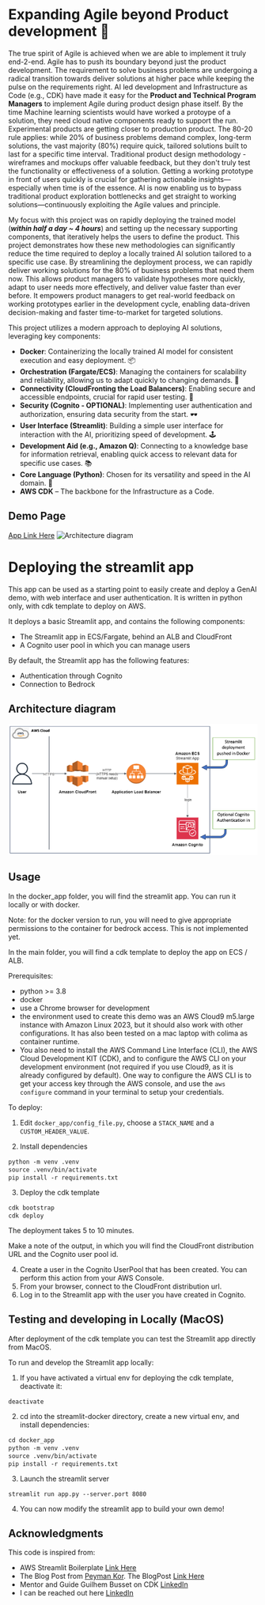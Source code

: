 # Expanding Agile beyond Product development 🚀
The true spirit of Agile is achieved when we are able to implement it truly end-2-end. Agile has to push its boundary beyond just the product development. The requirement to solve business problems are undergoing a radical transition towards deliver solutions at higher pace while keeping the pulse on the requirements right. AI led development and Infrastructure as Code (e.g., CDK) have made it easy for the **Product and Technical Program Managers** to implement Agile during product design phase itself. By the time Machine learning scientists would have worked a protoype of a solution, they need cloud native components ready to support the run. Experimental products are getting closer to production product. The 80-20 rule applies: while 20% of business problems demand complex, long-term solutions, the vast majority (80%) require quick, tailored solutions built to last for a specific time interval.
Traditional product design methodology - wireframes and mockups offer valuable feedback, but they don't truly test the functionality or effectiveness of a solution. Getting a working prototype in front of users quickly is crucial for gathering actionable insights—especially when time is of the essence. AI is now enabling us to bypass traditional product exploration bottlenecks and get straight to working solutions—continuously exploiting the Agile values and principle.

My focus with this project was on rapidly deploying the trained model (**_within half a day ~ 4 hours_**) and setting up the necessary supporting components, that iteratively helps the users to define the product. This project demonstrates how these new methodologies can significantly reduce the time required to deploy a locally trained AI solution tailored to a specific use case. By streamlining the deployment process, we can rapidly deliver working solutions for the 80% of business problems that need them now. This allows product managers to validate hypotheses more quickly, adapt to user needs more effectively, and deliver value faster than ever before. It empowers product managers to get real-world feedback on working prototypes earlier in the development cycle, enabling data-driven decision-making and faster time-to-market for targeted solutions.  

This project utilizes a modern approach to deploying AI solutions, leveraging key components:
* **Docker**: Containerizing the locally trained AI model for consistent execution and easy deployment. 📦   
* **Orchestration (Fargate/ECS)**: Managing the containers for scalability and reliability, allowing us to adapt quickly to changing demands. 🕺   
* **Connectivity (CloudFronting the Load Balancers)**: Enabling secure and accessible endpoints, crucial for rapid user testing. 🚦
* **Security (Cognito - OPTIONAL)**: Implementing user authentication and authorization, ensuring data security from the start. 🕶️
* **User Interface (Streamlit)**: Building a simple user interface for interaction with the AI, prioritizing speed of development. 🕹️
* **Development Aid (e.g., Amazon Q)**: Connecting to a knowledge base for information retrieval, enabling quick access to relevant data for specific use cases. 📚
* **Core Language (Python)**: Chosen for its versatility and speed in the AI domain. 🐍  
* **AWS CDK** – The backbone for the Infrastructure as a Code.

## Demo Page
[App Link Here](https://d2bhayubk7i62r.cloudfront.net/)
![Architecture diagram](img/demo.gif)

# Deploying the streamlit app

This app can be used as a starting point to easily create and deploy a GenAI demo, with web interface and user authentication. It is written in python only, with cdk template to deploy on AWS.

It deploys a basic Streamlit app, and contains the following components:

* The Streamlit app in ECS/Fargate, behind an ALB and CloudFront
* A Cognito user pool in which you can manage users

By default, the Streamlit app has the following features:

* Authentication through Cognito
* Connection to Bedrock 

## Architecture diagram

![Architecture diagram](img/archi_streamlit_cdk.png)

## Usage

In the docker_app folder, you will find the streamlit app. You can run it locally or with docker.

Note: for the docker version to run, you will need to give appropriate permissions to the container for bedrock access. This is not implemented yet.

In the main folder, you will find a cdk template to deploy the app on ECS / ALB.

Prerequisites:

* python >= 3.8
* docker
* use a Chrome browser for development
* the environment used to create this demo was an AWS Cloud9 m5.large instance with Amazon Linux 2023, but it should also work with other configurations. It has also been tested on a mac laptop with colima as container runtime.
* You also need to install the AWS Command Line Interface (CLI), the AWS Cloud Development KIT (CDK), and to configure the AWS CLI on your development environment (not required if you use Cloud9, as it is already configured by default). One way to configure the AWS CLI is to get your access key through the AWS console, and use the `aws configure` command in your terminal to setup your credentials.

To deploy:

1. Edit `docker_app/config_file.py`, choose a `STACK_NAME` and a `CUSTOM_HEADER_VALUE`.

2. Install dependencies
 
```
python -m venv .venv
source .venv/bin/activate
pip install -r requirements.txt
```

3. Deploy the cdk template

```
cdk bootstrap
cdk deploy
```

The deployment takes 5 to 10 minutes.

Make a note of the output, in which you will find the CloudFront distribution URL
and the Cognito user pool id.

4. Create a user in the Cognito UserPool that has been created. You can perform this action from your AWS Console. 
5. From your browser, connect to the CloudFront distribution url.
6. Log in to the Streamlit app with the user you have created in Cognito.

## Testing and developing in Locally (MacOS)

After deployment of the cdk template you can test the Streamlit app directly from MacOS.

To run and develop the Streamlit app locally:

1. If you have activated a virtual env for deploying the cdk template, deactivate it:

```
deactivate
```

2. cd into the streamlit-docker directory, create a new virtual env, and install dependencies:

```
cd docker_app
python -m venv .venv
source .venv/bin/activate
pip install -r requirements.txt
```

3. Launch the streamlit server

```
streamlit run app.py --server.port 8080
```

4. You can now modify the streamlit app to build your own demo!


## Acknowledgments

This code is inspired from:

* AWS Streamlit Boilerplate [Link Here](https://github.com/aws-samples/deploy-streamlit-app/tree/main)
* The Blog Post from [Peyman Kor](https://www.linkedin.com/in/peyman-kor/). The BlogPost [Link Here](https://medium.com/towards-data-science/optimizing-inventory-management-with-reinforcement-learning-a-hands-on-python-guide-7833df3d25a6)
* Mentor and Guide Guilhem Busset on CDK [LinkedIn](https://www.linkedin.com/in/guilhem-busset-91a045a5/)
* I can be reached out here [LinkedIn](https://www.linkedin.com/in/zishan-yusuf/)